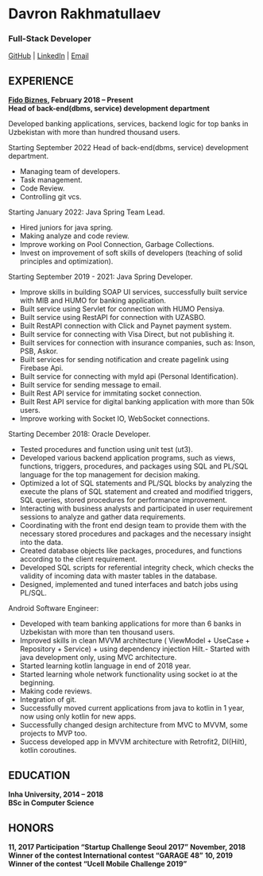 
# Davron Rakhmatullaev
### Full-Stack Developer

[GitHub](https://github.com/davron028) | [LinkedIn](https://www.linkedin.com/in/davron-rakhmatullaev/) | [Email](mailto:davron.rakhmatullaev@gmail.com)

EXPERIENCE
-
**[Fido Biznes](https://fido-biznes.uz/#/), February 2018 – Present <br>
Head of back-end(dbms, service) development department**

Developed banking applications, services, backend logic for top banks in Uzbekistan with more than hundred thousand users.

Starting September 2022
Head of back-end(dbms, service) development department.
- Managing team of developers.
- Task management.
- Code Review.
- Controlling git vcs.

Starting January 2022:
Java Spring Team Lead.
- Hired juniors for java spring.
- Making analyze and code review.
- Improve working on Pool Connection, Garbage Collections.
- Invest on improvement of soft skills of developers (teaching of solid principles and optimization).

Starting September 2019 - 2021:
Java Spring Developer.

- Improve skills in building SOAP UI services, successfully built service with MIB and HUMO for banking application.
- Built service using Servlet for connection with HUMO Pensiya.
- Built service using RestAPI for connection with UZASBO.
- Built RestAPI connection with Click and Paynet payment system.
- Built service for connecting with Visa Direct, but not publishing it.
- Built services for connection with insurance companies, such as: Inson, PSB, Askor.
- Built services for sending notification and create pagelink using Firebase Api.
- Built service for connecting with myId api (Personal Identification).
- Built service for sending message to email.
- Built Rest API service for immitating socket connection.
- Built Rest API service for digital banking application with more than 50k users.
- Improve working with Socket IO, WebSocket connections.

Starting December 2018:
Oracle Developer.

- Tested procedures and function using unit test (ut3).
- Developed various backend application programs, such as views, functions, triggers, procedures, and packages using SQL and PL/SQL language for the top management for decision making.
- Optimized a lot of SQL statements and PL/SQL blocks by analyzing the execute the plans of SQL statement and created and modified triggers, SQL queries, stored procedures for performance improvement.
- Interacting with business analysts and participated in user requirement sessions to analyze and gather data requirements.
- Coordinating with the front end design team to provide them with the necessary stored procedures and packages and the necessary insight into the data.
- Created database objects like packages, procedures, and functions according to the client requirement.
- Developed SQL scripts for referential integrity check, which checks the validity of incoming data with master tables in the database.
- Designed, implemented and tuned interfaces and batch jobs using PL/SQL.
  
Android Software Engineer:

- Developed with team banking applications for more than 6 banks in Uzbekistan with more than ten thousand users.
- Improved skills in clean MVVM architecture ( ViewModel + UseCase + Repository + Service) + using dependency injection Hilt.- Started with java development only, using MVC architecture.
- Started learning kotlin language in end of 2018 year.
- Started learning whole network functionality using socket io at the beginning.
- Making code reviews.
- Integration of git.
- Successfully moved current applications from java to kotlin in 1 year, now using only kotlin for new apps.
- Successfully changed design architecture from MVC to MVVM, some projects to MVP too.
- Success developed app in MVVM architecture with Retrofit2, DI(Hilt), kotlin coroutines. 


EDUCATION
- 
**Inha University, 2014 – 2018 <br>
BSc in Computer Science**

HONORS
- 
**11, 2017 Participation “Startup Challenge Seoul 2017”**
**November, 2018 Winner of the contest International contest “GARAGE 48”**
**10, 2019 Winner of the contest “Ucell Mobile Challenge 2019”**
